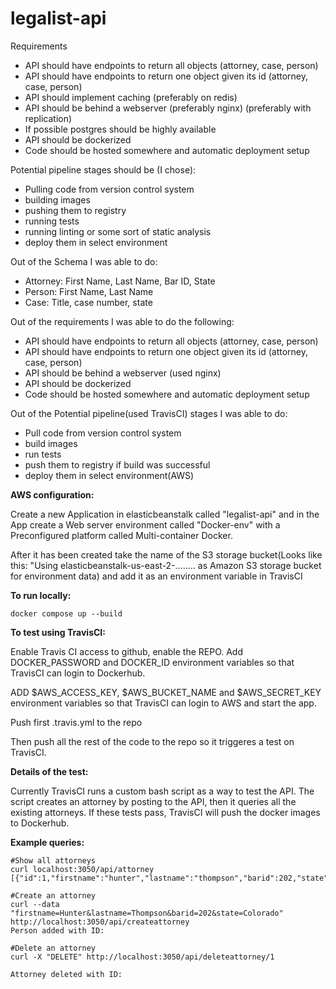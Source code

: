 # legalist-api

Requirements

* API should have endpoints to return all objects (attorney, case, person)
* API should have endpoints to return one object given its id (attorney, case, person)
* API should implement caching (preferably on redis)
* API should be behind a webserver (preferably nginx) (preferably with replication)
* If possible postgres should be highly available
* API should be dockerized
* Code should be hosted somewhere and automatic deployment setup

Potential pipeline stages should be (I chose):

* Pulling code from version control system
* building images
* pushing them to registry
* running tests
* running linting or some sort of static analysis
* deploy them in select environment 

Out of the Schema I was able to do:

* Attorney: First Name, Last Name, Bar ID, State
* Person: First Name, Last Name
* Case: Title, case number, state


Out of the requirements I was able to do the following:

* API should have endpoints to return all objects (attorney, case, person)
* API should have endpoints to return one object given its id (attorney, case, person) 
* API should be behind a webserver (used nginx)
* API should be dockerized
* Code should be hosted somewhere and automatic deployment setup

Out of the Potential pipeline(used TravisCI) stages I was able to do:

*  Pull code from version control system
*  build images
*  run tests
*  push them to registry if build was successful
*  deploy them in select environment(AWS)

**AWS configuration:**

Create a new Application in elasticbeanstalk called "legalist-api" and in the App create a Web server environment called "Docker-env" with a Preconfigured platform called Multi-container Docker.

After it has been created take the name of the S3 storage bucket(Looks like this: "Using elasticbeanstalk-us-east-2-........ as Amazon S3 storage bucket for environment data) and add it as an environment variable in TravisCI

**To run locally:**

```
docker compose up --build
```

**To test using TravisCI:**

Enable Travis CI access to github, enable the REPO.
Add DOCKER_PASSWORD and DOCKER_ID environment variables so that TravisCI can login to Dockerhub.

ADD $AWS_ACCESS_KEY, $AWS_BUCKET_NAME and $AWS_SECRET_KEY environment variables so that TravisCI can login to AWS and start the app.

Push first .travis.yml to the repo

Then push all the rest of the code to the repo so it triggeres a test on TravisCI.

**Details of the test:**

Currently TravisCI runs a custom bash script as a way to test the API. The script creates an attorney by posting to the API, then it queries all the existing attorneys. If these tests pass, TravisCI will push the docker images to Dockerhub.

**Example queries:**

```
#Show all attorneys
curl localhost:3050/api/attorney
[{"id":1,"firstname":"hunter","lastname":"thompson","barid":202,"state":"Colorado"}
```

```
#Create an attorney
curl --data "firstname=Hunter&lastname=Thompson&barid=202&state=Colorado" http://localhost:3050/api/createattorney
Person added with ID:
```

```
#Delete an attorney
curl -X "DELETE" http://localhost:3050/api/deleteattorney/1

Attorney deleted with ID:
```






